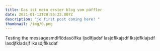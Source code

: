 ```yaml
---
title: Das ist mein erster blog vom püffler
date: 2021-01-13T20:55:22.007Z
description: "jo first post coming here! "
thumbnail: /img/0.png
---
```

Testing the messagesmdlflödasölfka
ljsdlfjadsf
lasjdflkajsdf
lksjdfklajsdf
lasdjfkladsjf
lkasdjflksdaf
